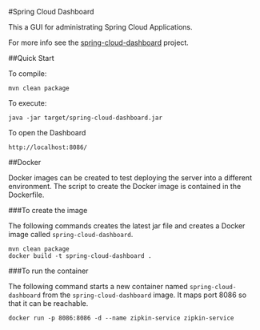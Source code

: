 #Spring Cloud Dashboard

This a GUI for administrating Spring Cloud Applications.

For more info see the [spring-cloud-dashboard](https://github.com/VanRoy/spring-cloud-dashboard) project.

##Quick Start
 
To compile:
 
```ShellSession
mvn clean package
```
 
To execute:
 
```ShellSession
java -jar target/spring-cloud-dashboard.jar
```
 
To open the Dashboard 
 
```
http://localhost:8086/
```

##Docker

Docker images can be created to test deploying the server into a different environment. The script to create the Docker image is contained in the Dockerfile.
 
###To create the image

The following commands creates the latest jar file and creates a Docker image called ```spring-cloud-dashboard```.

```
mvn clean package
docker build -t spring-cloud-dashboard .
```

###To run the container

The following command starts a new container named ```spring-cloud-dashboard``` from the ```spring-cloud-dashboard``` image. It maps port 8086 so that it can be reachable.

```
docker run -p 8086:8086 -d --name zipkin-service zipkin-service
```
